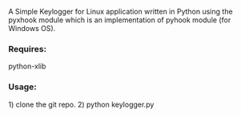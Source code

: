 A Simple Keylogger for Linux application written in Python using the pyxhook module which is an implementation of pyhook module (for Windows OS). 

<h3>Requires:</h3> 
python-xlib

<h3> Usage: </h3>
1) clone the git repo.
2) python keylogger.py

